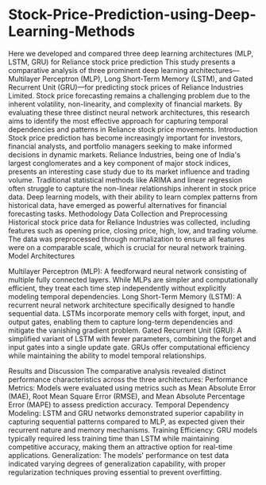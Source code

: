 # Stock-Price-Prediction-using-Deep-Learning-Methods
Here we developed and compared three deep learning architectures (MLP, LSTM, GRU) for Reliance stock price prediction
This study presents a comparative analysis of three prominent deep learning architectures—Multilayer Perceptron (MLP), Long Short-Term Memory (LSTM), and Gated Recurrent Unit (GRU)—for predicting stock prices of Reliance Industries Limited. Stock price forecasting remains a challenging problem due to the inherent volatility, non-linearity, and complexity of financial markets. By evaluating these three distinct neural network architectures, this research aims to identify the most effective approach for capturing temporal dependencies and patterns in Reliance stock price movements.
Introduction
Stock price prediction has become increasingly important for investors, financial analysts, and portfolio managers seeking to make informed decisions in dynamic markets. Reliance Industries, being one of India's largest conglomerates and a key component of major stock indices, presents an interesting case study due to its market influence and trading volume.
Traditional statistical methods like ARIMA and linear regression often struggle to capture the non-linear relationships inherent in stock price data. Deep learning models, with their ability to learn complex patterns from historical data, have emerged as powerful alternatives for financial forecasting tasks.
Methodology
Data Collection and Preprocessing
Historical stock price data for Reliance Industries was collected, including features such as opening price, closing price, high, low, and trading volume. The data was preprocessed through normalization to ensure all features were on a comparable scale, which is crucial for neural network training.
Model Architectures

Multilayer Perceptron (MLP): A feedforward neural network consisting of multiple fully connected layers. While MLPs are simpler and computationally efficient, they treat each time step independently without explicitly modeling temporal dependencies.
Long Short-Term Memory (LSTM): A recurrent neural network architecture specifically designed to handle sequential data. LSTMs incorporate memory cells with forget, input, and output gates, enabling them to capture long-term dependencies and mitigate the vanishing gradient problem.
Gated Recurrent Unit (GRU): A simplified variant of LSTM with fewer parameters, combining the forget and input gates into a single update gate. GRUs offer computational efficiency while maintaining the ability to model temporal relationships.

Results and Discussion
The comparative analysis revealed distinct performance characteristics across the three architectures:
Performance Metrics: Models were evaluated using metrics such as Mean Absolute Error (MAE), Root Mean Square Error (RMSE), and Mean Absolute Percentage Error (MAPE) to assess prediction accuracy.
Temporal Dependency Modeling: LSTM and GRU networks demonstrated superior capability in capturing sequential patterns compared to MLP, as expected given their recurrent nature and memory mechanisms.
Training Efficiency: GRU models typically required less training time than LSTM while maintaining competitive accuracy, making them an attractive option for real-time applications.
Generalization: The models' performance on test data indicated varying degrees of generalization capability, with proper regularization techniques proving essential to prevent overfitting.
